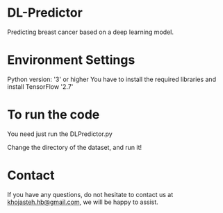 # DL-Predictor
Predicting breast cancer based on a deep learning model.

# Environment Settings
Python version: '3' or higher
You have to install the required libraries and install TensorFlow '2.7'

# To run the code
You need just run the DLPredictor.py

Change the directory of the dataset, and run it!

# Contact
If you have any questions, do not hesitate to contact us at khojasteh.hb@gmail.com, we will be happy to assist.
